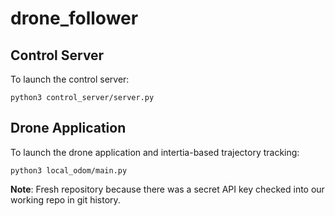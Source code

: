 # drone_follower

## Control Server

To launch the control server:
```
python3 control_server/server.py
```

## Drone Application

To launch the drone application and intertia-based trajectory tracking:
```
python3 local_odom/main.py
```

**Note**: Fresh repository because there was a secret API key checked into our working repo in git history.
